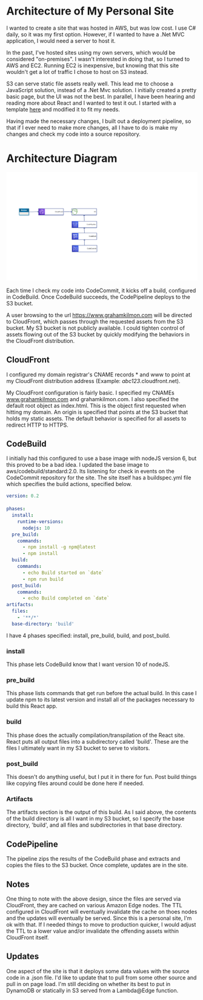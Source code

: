 # Architecture of My Personal Site

I wanted to create a site that was hosted in AWS, but was low cost.  I use C# daily, so it was my first option.  However, if I wanted to have a .Net MVC application, I would need a server to host it.

In the past, I've hosted sites using my own servers, which would be considered "on-premises".  I wasn't interested in doing that, so I turned to AWS and EC2.  Running EC2 is inexpensive, but knowing that this site wouldn't get a lot of traffic I chose to host on S3 instead.

S3 can serve static file assets really well.  This lead me to choose a JavaScript solution, instead of a .Net Mvc solution.  I initially created a pretty basic page, but the UI was not the best.  In parallel, I have been hearing and reading more about React and I wanted to test it out.  I started with a template [here](https://github.com/tbakerx/react-resume-template) and modified it to fit my needs.

Having made the necessary changes, I built out a deployment pipeline, so that if I ever need to make more changes, all I have to do is make my changes and check my code into a source repository.

# Architecture Diagram
![Diagram](https://github.com/ggkilmon/PersonalSite/blob/master/Diagram.png "Diagram")

Each time I check my code into CodeCommit, it kicks off a build, configured in CodeBuild.  Once CodeBuild succeeds, the CodePipeline deploys to the S3 bucket.

A user browsing to the url https://www.grahamkilmon.com will be directed to CloudFront, which passes through the requested assets from the S3 bucket.  My S3 bucket is not publicly available.  I could tighten control of assets flowing out of the S3 bucket by quickly modifying the behaviors in the CloudFront distribution.

## CloudFront
I configured my domain registrar's CNAME records * and www to point at my CloudFront distribution address (Example: *abc123*.cloudfront.net). 

My CloudFront configuration is fairly basic.  I specified my CNAMEs www.grahamkilmon.com and grahamkilmon.com.  I also specified the default root object as index.html.  This is the object first requested when hitting my domain.  An origin is specified that points at the S3 bucket that holds my static assets.  The default behavior is specified for all assets to redirect HTTP to HTTPS.

## CodeBuild
I initially had this configured to use a base image with nodeJS version 6, but this proved to be a bad idea.  I updated the base image to aws/codebuild/standard:2.0.  Its listening for check in events on the CodeCommit repository for the site.  The site itself has a buildspec.yml file which specifies the build actions, specified below.

```yaml
version: 0.2 
 
phases: 
  install: 
    runtime-versions: 
      nodejs: 10 
  pre_build: 
    commands: 
      - npm install -g npm@latest 
      - npm install 
  build: 
    commands: 
      - echo Build started on `date` 
      - npm run build 
  post_build: 
    commands: 
      - echo Build completed on `date` 
artifacts: 
  files: 
    - '**/*' 
  base-directory: 'build' 
```

I have 4 phases specified: install, pre_build, build, and post_build.

### install
This phase lets CodeBuild know that I want version 10 of nodeJS.

### pre_build
This phase lists commands that get run before the actual build.  In this case I update npm to its latest version and install all of the packages necessary to build this React app.

### build
This phase does the actually compilation/transpilation of the React site.  React puts all output files into a subdirectory called 'build'.  These are the files I ultimately want in my S3 bucket to serve to visitors.

### post_build
This doesn't do anything useful, but I put it in there for fun.  Post build things like copying files around could be done here if needed.

### Artifacts
The artifacts section is the output of this build.  As I said above, the contents of the build directory is all I want in my S3 bucket, so I specify the base directory, 'build', and all files and subdirectories in that base directory.

## CodePipeline
The pipeline zips the results of the CodeBuild phase and extracts and copies the files to the S3 bucket.  Once complete, updates are in the site.

## Notes
One thing to note with the above design, since the files are served via CloudFront, they are cached on various Amazon Edge nodes.  The TTL configured in CloudFront will eventually invalidate the cache on thoes nodes and the updates will eventually be served.  Since this is a personal site, I'm ok with that.  If I needed things to move to production quicker, I would adjust the TTL to a lower value and/or invalidate the offending assets within CloudFront itself.

## Updates
One aspect of the site is that it deploys some data values with the source code in a .json file.  I'd like to update that to pull from some other source and pull in on page load.  I'm still deciding on whether its best to put in DynamoDB or statically in S3 served from a Lambda@Edge function.